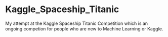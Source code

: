 # Kaggle_Spaceship_Titanic
My attempt at the Kaggle Spaceship Titanic Competition which is an ongoing competion for people who are new to Machine Learning or Kaggle.
